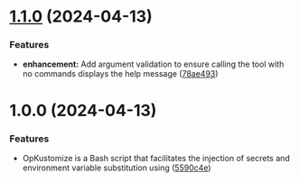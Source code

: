 # [1.1.0](https://github.com/alexbaeza/opkustomize/compare/v1.0.0...v1.1.0) (2024-04-13)


### Features

* **enhancement:** Add argument validation to ensure calling the tool with no commands displays the help message ([78ae493](https://github.com/alexbaeza/opkustomize/commit/78ae493b4f191506967a88d307ba3a02e51dec21))

# 1.0.0 (2024-04-13)


### Features

* OpKustomize is a Bash script that facilitates the injection of secrets and environment variable substitution using ([5590c4e](https://github.com/alexbaeza/opkustomize/commit/5590c4e75890101759b964ec9e347476cc1fb945))
